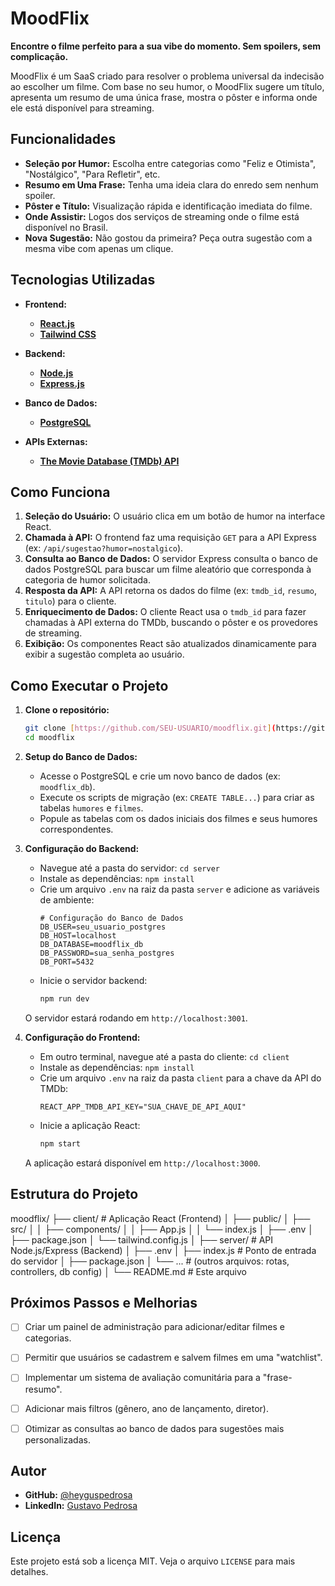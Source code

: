 # MoodFlix

**Encontre o filme perfeito para a sua vibe do momento. Sem spoilers, sem complicação.**

MoodFlix é um SaaS criado para resolver o problema universal da indecisão ao escolher um filme. Com base no seu humor, o MoodFlix sugere um título, apresenta um resumo de uma única frase, mostra o pôster e informa onde ele está disponível para streaming.

<!-- ![Exemplo de Interface do MoodFlix](https://i.imgur.com/8Q7gYq9.png)
*(Imagem de exemplo. Substitua por um screenshot do seu projeto quando estiver pronto!)* -->


## Funcionalidades

* **Seleção por Humor:** Escolha entre categorias como "Feliz e Otimista", "Nostálgico", "Para Refletir", etc.
* **Resumo em Uma Frase:** Tenha uma ideia clara do enredo sem nenhum spoiler.
* **Pôster e Título:** Visualização rápida e identificação imediata do filme.
* **Onde Assistir:** Logos dos serviços de streaming onde o filme está disponível no Brasil.
* **Nova Sugestão:** Não gostou da primeira? Peça outra sugestão com a mesma vibe com apenas um clique.


## Tecnologias Utilizadas

* **Frontend:**
    * **[React.js](https://reactjs.org/)**
    * **[Tailwind CSS](https://tailwindcss.com/)**

* **Backend:**
    * **[Node.js](https://nodejs.org/)**
    * **[Express.js](https://expressjs.com/)**

* **Banco de Dados:**
    * **[PostgreSQL](https://www.postgresql.org/)**

* **APIs Externas:**
    * [**The Movie Database (TMDb) API**](https://www.themoviedb.org/documentation/api)


## Como Funciona

1.  **Seleção do Usuário:** O usuário clica em um botão de humor na interface React.
2.  **Chamada à API:** O frontend faz uma requisição `GET` para a API Express (ex: `/api/sugestao?humor=nostalgico`).
3.  **Consulta ao Banco de Dados:** O servidor Express consulta o banco de dados PostgreSQL para buscar um filme aleatório que corresponda à categoria de humor solicitada.
4.  **Resposta da API:** A API retorna os dados do filme (ex: `tmdb_id`, `resumo`, `titulo`) para o cliente.
5.  **Enriquecimento de Dados:** O cliente React usa o `tmdb_id` para fazer chamadas à API externa do TMDb, buscando o pôster e os provedores de streaming.
6.  **Exibição:** Os componentes React são atualizados dinamicamente para exibir a sugestão completa ao usuário.


## Como Executar o Projeto

1.  **Clone o repositório:**
    ```bash
    git clone [https://github.com/SEU-USUARIO/moodflix.git](https://github.com/SEU-USUARIO/moodflix.git)
    cd moodflix
    ```

2.  **Setup do Banco de Dados:**
    * Acesse o PostgreSQL e crie um novo banco de dados (ex: `moodflix_db`).
    * Execute os scripts de migração (ex: `CREATE TABLE...`) para criar as tabelas `humores` e `filmes`.
    * Popule as tabelas com os dados iniciais dos filmes e seus humores correspondentes.

3.  **Configuração do Backend:**
    * Navegue até a pasta do servidor: `cd server`
    * Instale as dependências: `npm install`
    * Crie um arquivo `.env` na raiz da pasta `server` e adicione as variáveis de ambiente:
        ```env
        # Configuração do Banco de Dados
        DB_USER=seu_usuario_postgres
        DB_HOST=localhost
        DB_DATABASE=moodflix_db
        DB_PASSWORD=sua_senha_postgres
        DB_PORT=5432
        ```
    * Inicie o servidor backend:
        ```bash
        npm run dev 
        ```
    O servidor estará rodando em `http://localhost:3001`.

4.  **Configuração do Frontend:**
    * Em outro terminal, navegue até a pasta do cliente: `cd client`
    * Instale as dependências: `npm install`
    * Crie um arquivo `.env` na raiz da pasta `client` para a chave da API do TMDb:
        ```env
        REACT_APP_TMDB_API_KEY="SUA_CHAVE_DE_API_AQUI"
        ```
    * Inicie a aplicação React:
        ```bash
        npm start
        ```
    A aplicação estará disponível em `http://localhost:3000`.



## Estrutura do Projeto

moodflix/
├── client/              # Aplicação React (Frontend)
│   ├── public/
│   ├── src/
│   │   ├── components/
│   │   ├── App.js
│   │   └── index.js
│   ├── .env
│   ├── package.json
│   └── tailwind.config.js
│
├── server/              # API Node.js/Express (Backend)
│   ├── .env
│   ├── index.js         # Ponto de entrada do servidor
│   ├── package.json
│   └── ...              # (outros arquivos: rotas, controllers, db config)
│
└── README.md            # Este arquivo


## Próximos Passos e Melhorias

* [ ] Criar um painel de administração para adicionar/editar filmes e categorias.
* [ ] Permitir que usuários se cadastrem e salvem filmes em uma "watchlist".
* [ ] Implementar um sistema de avaliação comunitária para a "frase-resumo".
* [ ] Adicionar mais filtros (gênero, ano de lançamento, diretor).
* [ ] Otimizar as consultas ao banco de dados para sugestões mais personalizadas.


## Autor

* **GitHub:** [@heyguspedrosa](https://github.com/seu-usuario)
* **LinkedIn:** [Gustavo Pedrosa](https://www.linkedin.com/in/guspedrosa/)


## Licença

Este projeto está sob a licença MIT. Veja o arquivo `LICENSE` para mais detalhes.